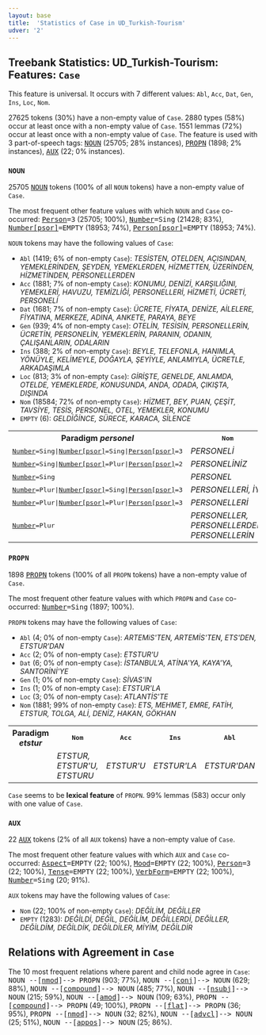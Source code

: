 ```yaml
---
layout: base
title:  'Statistics of Case in UD_Turkish-Tourism'
udver: '2'
---
```


## Treebank Statistics: UD_Turkish-Tourism: Features: `Case`

This feature is universal.
It occurs with 7 different values: `Abl`, `Acc`, `Dat`, `Gen`, `Ins`, `Loc`, `Nom`.

27625 tokens (30%) have a non-empty value of `Case`.
2880 types (58%) occur at least once with a non-empty value of `Case`.
1551 lemmas (72%) occur at least once with a non-empty value of `Case`.
The feature is used with 3 part-of-speech tags: <tt><a href="tr_tourism-pos-NOUN.html">NOUN</a></tt> (25705; 28% instances), <tt><a href="tr_tourism-pos-PROPN.html">PROPN</a></tt> (1898; 2% instances), <tt><a href="tr_tourism-pos-AUX.html">AUX</a></tt> (22; 0% instances).

### `NOUN`

25705 <tt><a href="tr_tourism-pos-NOUN.html">NOUN</a></tt> tokens (100% of all `NOUN` tokens) have a non-empty value of `Case`.

The most frequent other feature values with which `NOUN` and `Case` co-occurred: <tt><a href="tr_tourism-feat-Person.html">Person</a></tt><tt>=3</tt> (25705; 100%), <tt><a href="tr_tourism-feat-Number.html">Number</a></tt><tt>=Sing</tt> (21428; 83%), <tt><a href="tr_tourism-feat-Number-psor.html">Number[psor]</a></tt><tt>=EMPTY</tt> (18953; 74%), <tt><a href="tr_tourism-feat-Person-psor.html">Person[psor]</a></tt><tt>=EMPTY</tt> (18953; 74%).

`NOUN` tokens may have the following values of `Case`:

* `Abl` (1419; 6% of non-empty `Case`): <em>TESİSTEN, OTELDEN, AÇISINDAN, YEMEKLERİNDEN, ŞEYDEN, YEMEKLERDEN, HİZMETTEN, ÜZERİNDEN, HİZMETİNDEN, PERSONELLERDEN</em>
* `Acc` (1881; 7% of non-empty `Case`): <em>KONUMU, DENİZİ, KARŞILIĞINI, YEMEKLERİ, HAVUZU, TEMİZLİĞİ, PERSONELLERİ, HİZMETİ, ÜCRETİ, PERSONELİ</em>
* `Dat` (1681; 7% of non-empty `Case`): <em>ÜCRETE, FİYATA, DENİZE, AİLELERE, FİYATINA, MERKEZE, ADINA, ANKETE, PARAYA, BEYE</em>
* `Gen` (939; 4% of non-empty `Case`): <em>OTELİN, TESİSİN, PERSONELLERİN, ÜCRETİN, PERSONELİN, YEMEKLERİN, PARANIN, ODANIN, ÇALIŞANLARIN, ODALARIN</em>
* `Ins` (388; 2% of non-empty `Case`): <em>BEYLE, TELEFONLA, HANIMLA, YÖNÜYLE, KELİMEYLE, DOĞAYLA, ŞEYİYLE, ANLAMIYLA, ÜCRETLE, ARKADAŞIMLA</em>
* `Loc` (813; 3% of non-empty `Case`): <em>GİRİŞTE, GENELDE, ANLAMDA, OTELDE, YEMEKLERDE, KONUSUNDA, ANDA, ODADA, ÇIKIŞTA, DIŞINDA</em>
* `Nom` (18584; 72% of non-empty `Case`): <em>HİZMET, BEY, PUAN, ÇEŞİT, TAVSİYE, TESİS, PERSONEL, OTEL, YEMEKLER, KONUMU</em>
* `EMPTY` (6): <em>GELDİĞİNCE, SÜRECE, KARACA, SİLENCE</em>

<table>
  <tr><th>Paradigm <i>personel</i></th><th><tt>Nom</tt></th><th><tt>Acc</tt></th><th><tt>Dat</tt></th><th><tt>Gen</tt></th><th><tt>Loc</tt></th><th><tt>Ins</tt></th><th><tt>Abl</tt></th></tr>
  <tr><td><tt><tt><a href="tr_tourism-feat-Number.html">Number</a></tt><tt>=Sing</tt>|<tt><a href="tr_tourism-feat-Number-psor.html">Number[psor]</a></tt><tt>=Sing</tt>|<tt><a href="tr_tourism-feat-Person-psor.html">Person[psor]</a></tt><tt>=3</tt></tt></td><td><em>PERSONELİ</em></td><td></td><td><em>PERSONELİNE</em></td><td><em>PERSONELİNİN</em></td><td></td><td></td><td><em>PERSONELİNDEN</em></td></tr>
  <tr><td><tt><tt><a href="tr_tourism-feat-Number.html">Number</a></tt><tt>=Sing</tt>|<tt><a href="tr_tourism-feat-Number-psor.html">Number[psor]</a></tt><tt>=Plur</tt>|<tt><a href="tr_tourism-feat-Person-psor.html">Person[psor]</a></tt><tt>=2</tt></tt></td><td><em>PERSONELİNİZ</em></td><td></td><td></td><td></td><td></td><td></td><td></td></tr>
  <tr><td><tt><tt><a href="tr_tourism-feat-Number.html">Number</a></tt><tt>=Sing</tt></tt></td><td><em>PERSONEL</em></td><td><em>PERSONELİ</em></td><td><em>PERSONELE</em></td><td><em>PERSONELİN</em></td><td><em>PERSONELDE</em></td><td></td><td><em>PERSONELDEN</em></td></tr>
  <tr><td><tt><tt><a href="tr_tourism-feat-Number.html">Number</a></tt><tt>=Plur</tt>|<tt><a href="tr_tourism-feat-Number-psor.html">Number[psor]</a></tt><tt>=Sing</tt>|<tt><a href="tr_tourism-feat-Person-psor.html">Person[psor]</a></tt><tt>=3</tt></tt></td><td><em>PERSONELLERİ, İYİ</em></td><td></td><td></td><td></td><td></td><td><em>PERSONELLERİYLE</em></td><td><em>PERSONELLERİNDEN</em></td></tr>
  <tr><td><tt><tt><a href="tr_tourism-feat-Number.html">Number</a></tt><tt>=Plur</tt>|<tt><a href="tr_tourism-feat-Number-psor.html">Number[psor]</a></tt><tt>=Plur</tt>|<tt><a href="tr_tourism-feat-Person-psor.html">Person[psor]</a></tt><tt>=3</tt></tt></td><td><em>PERSONELLERİ</em></td><td></td><td></td><td></td><td></td><td></td><td><em>PERSONELLERİNDEN</em></td></tr>
  <tr><td><tt><tt><a href="tr_tourism-feat-Number.html">Number</a></tt><tt>=Plur</tt></tt></td><td><em>PERSONELLER, PERSONELLERDEN, PERSONELLERİN</em></td><td><em>PERSONELLERİ</em></td><td></td><td><em>PERSONELLERİN, PERSONELLER, PERSONELLERİ</em></td><td><em>PERSONELLERDE</em></td><td><em>PERSONELLERLE</em></td><td><em>PERSONELLERDEN</em></td></tr>
</table>

### `PROPN`

1898 <tt><a href="tr_tourism-pos-PROPN.html">PROPN</a></tt> tokens (100% of all `PROPN` tokens) have a non-empty value of `Case`.

The most frequent other feature values with which `PROPN` and `Case` co-occurred: <tt><a href="tr_tourism-feat-Number.html">Number</a></tt><tt>=Sing</tt> (1897; 100%).

`PROPN` tokens may have the following values of `Case`:

* `Abl` (4; 0% of non-empty `Case`): <em>ARTEMiS'TEN, ARTEMİS'TEN, ETS'DEN, ETSTUR'DAN</em>
* `Acc` (2; 0% of non-empty `Case`): <em>ETSTUR'U</em>
* `Dat` (6; 0% of non-empty `Case`): <em>İSTANBUL'A, ATİNA'YA, KAYA'YA, SANTORİNİ'YE</em>
* `Gen` (1; 0% of non-empty `Case`): <em>SİVAS'IN</em>
* `Ins` (1; 0% of non-empty `Case`): <em>ETSTUR'LA</em>
* `Loc` (3; 0% of non-empty `Case`): <em>ATLANTİS'TE</em>
* `Nom` (1881; 99% of non-empty `Case`): <em>ETS, MEHMET, EMRE, FATİH, ETSTUR, TOLGA, ALİ, DENİZ, HAKAN, GÖKHAN</em>

<table>
  <tr><th>Paradigm <i>etstur</i></th><th><tt>Nom</tt></th><th><tt>Acc</tt></th><th><tt>Ins</tt></th><th><tt>Abl</tt></th></tr>
  <tr><td><tt></tt></td><td><em>ETSTUR, ETSTUR'U, ETSTURU</em></td><td><em>ETSTUR'U</em></td><td><em>ETSTUR'LA</em></td><td><em>ETSTUR'DAN</em></td></tr>
</table>

`Case` seems to be **lexical feature** of `PROPN`. 99% lemmas (583) occur only with one value of `Case`.

### `AUX`

22 <tt><a href="tr_tourism-pos-AUX.html">AUX</a></tt> tokens (2% of all `AUX` tokens) have a non-empty value of `Case`.

The most frequent other feature values with which `AUX` and `Case` co-occurred: <tt><a href="tr_tourism-feat-Aspect.html">Aspect</a></tt><tt>=EMPTY</tt> (22; 100%), <tt><a href="tr_tourism-feat-Mood.html">Mood</a></tt><tt>=EMPTY</tt> (22; 100%), <tt><a href="tr_tourism-feat-Person.html">Person</a></tt><tt>=3</tt> (22; 100%), <tt><a href="tr_tourism-feat-Tense.html">Tense</a></tt><tt>=EMPTY</tt> (22; 100%), <tt><a href="tr_tourism-feat-VerbForm.html">VerbForm</a></tt><tt>=EMPTY</tt> (22; 100%), <tt><a href="tr_tourism-feat-Number.html">Number</a></tt><tt>=Sing</tt> (20; 91%).

`AUX` tokens may have the following values of `Case`:

* `Nom` (22; 100% of non-empty `Case`): <em>DEĞİLİM, DEĞİLLER</em>
* `EMPTY` (1283): <em>DEĞİLDİ, DEĞİL, DEĞİLİM, DEĞİLLERDİ, DEĞİLLER, DEĞİLDİM, DEĞİLDİK, DEĞİLDİLER, MİYİM, DEĞİLDİR</em>

## Relations with Agreement in `Case`

The 10 most frequent relations where parent and child node agree in `Case`:
<tt>NOUN --[<tt><a href="tr_tourism-dep-nmod.html">nmod</a></tt>]--> PROPN</tt> (903; 77%),
<tt>NOUN --[<tt><a href="tr_tourism-dep-conj.html">conj</a></tt>]--> NOUN</tt> (629; 88%),
<tt>NOUN --[<tt><a href="tr_tourism-dep-compound.html">compound</a></tt>]--> NOUN</tt> (485; 77%),
<tt>NOUN --[<tt><a href="tr_tourism-dep-nsubj.html">nsubj</a></tt>]--> NOUN</tt> (215; 59%),
<tt>NOUN --[<tt><a href="tr_tourism-dep-amod.html">amod</a></tt>]--> NOUN</tt> (109; 63%),
<tt>PROPN --[<tt><a href="tr_tourism-dep-compound.html">compound</a></tt>]--> PROPN</tt> (49; 100%),
<tt>PROPN --[<tt><a href="tr_tourism-dep-flat.html">flat</a></tt>]--> PROPN</tt> (36; 95%),
<tt>PROPN --[<tt><a href="tr_tourism-dep-nmod.html">nmod</a></tt>]--> NOUN</tt> (32; 82%),
<tt>NOUN --[<tt><a href="tr_tourism-dep-advcl.html">advcl</a></tt>]--> NOUN</tt> (25; 51%),
<tt>NOUN --[<tt><a href="tr_tourism-dep-appos.html">appos</a></tt>]--> NOUN</tt> (25; 86%).

